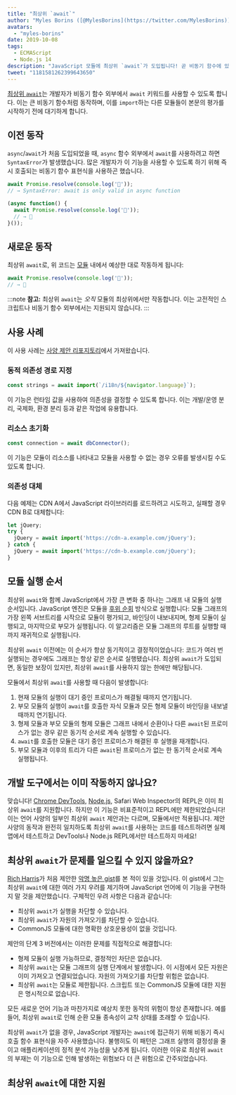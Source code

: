 ```yaml
---
title: "최상위 `await`"
author: "Myles Borins ([@MylesBorins](https://twitter.com/MylesBorins))"
avatars: 
  - "myles-borins"
date: 2019-10-08
tags: 
  - ECMAScript
  - Node.js 14
description: "JavaScript 모듈에 최상위 `await`가 도입됩니다! 곧 비동기 함수에 있지 않아도 `await`를 사용할 수 있습니다."
tweet: "1181581262399643650"
---
```

[최상위 `await`](https://github.com/tc39/proposal-top-level-await)는 개발자가 비동기 함수 외부에서 `await` 키워드를 사용할 수 있도록 합니다. 이는 큰 비동기 함수처럼 동작하며, 이를 `import`하는 다른 모듈들이 본문의 평가를 시작하기 전에 대기하게 합니다.

<!--truncate-->
## 이전 동작

`async`/`await`가 처음 도입되었을 때, `async` 함수 외부에서 `await`를 사용하려고 하면 `SyntaxError`가 발생했습니다. 많은 개발자가 이 기능을 사용할 수 있도록 하기 위해 즉시 호출되는 비동기 함수 표현식을 사용하곤 했습니다.

```js
await Promise.resolve(console.log('🎉'));
// → SyntaxError: await is only valid in async function

(async function() {
  await Promise.resolve(console.log('🎉'));
  // → 🎉
}());
```

## 새로운 동작

최상위 `await`로, 위 코드는 [모듈](/features/modules) 내에서 예상한 대로 작동하게 됩니다:

```js
await Promise.resolve(console.log('🎉'));
// → 🎉
```

:::note
**참고:** 최상위 `await`는 _오직_ 모듈의 최상위에서만 작동합니다. 이는 고전적인 스크립트나 비동기 함수 외부에서는 지원되지 않습니다.
:::

## 사용 사례

이 사용 사례는 [사양 제안 리포지토리](https://github.com/tc39/proposal-top-level-await#use-cases)에서 가져왔습니다.

### 동적 의존성 경로 지정

```js
const strings = await import(`/i18n/${navigator.language}`);
```

이 기능은 런타임 값을 사용하여 의존성을 결정할 수 있도록 합니다. 이는 개발/운영 분리, 국제화, 환경 분리 등과 같은 작업에 유용합니다.

### 리소스 초기화

```js
const connection = await dbConnector();
```

이 기능은 모듈이 리소스를 나타내고 모듈을 사용할 수 없는 경우 오류를 발생시킬 수도 있도록 합니다.

### 의존성 대체

다음 예제는 CDN A에서 JavaScript 라이브러리를 로드하려고 시도하고, 실패할 경우 CDN B로 대체합니다:

```js
let jQuery;
try {
  jQuery = await import('https://cdn-a.example.com/jQuery');
} catch {
  jQuery = await import('https://cdn-b.example.com/jQuery');
}
```

## 모듈 실행 순서

최상위 `await`와 함께 JavaScript에서 가장 큰 변화 중 하나는 그래프 내 모듈의 실행 순서입니다. JavaScript 엔진은 모듈을 [후위 순회](https://en.wikibooks.org/wiki/A-level_Computing/AQA/Paper_1/Fundamentals_of_algorithms/Tree_traversal#Post-order) 방식으로 실행합니다: 모듈 그래프의 가장 왼쪽 서브트리를 시작으로 모듈이 평가되고, 바인딩이 내보내지며, 형제 모듈이 실행되고, 마지막으로 부모가 실행됩니다. 이 알고리즘은 모듈 그래프의 루트를 실행할 때까지 재귀적으로 실행됩니다.

최상위 `await` 이전에는 이 순서가 항상 동기적이고 결정적이었습니다: 코드가 여러 번 실행되는 경우에도 그래프는 항상 같은 순서로 실행됐습니다. 최상위 `await`가 도입되면, 동일한 보장이 있지만, 최상위 `await`를 사용하지 않는 한에만 해당됩니다.

모듈에서 최상위 `await`를 사용할 때 다음이 발생합니다:

1. 현재 모듈의 실행이 대기 중인 프로미스가 해결될 때까지 연기됩니다.
1. 부모 모듈의 실행이 `await`를 호출한 자식 모듈과 모든 형제 모듈이 바인딩을 내보낼 때까지 연기됩니다.
1. 형제 모듈과 부모 모듈의 형제 모듈은 그래프 내에서 순환이나 다른 `await`된 프로미스가 없는 경우 같은 동기적 순서로 계속 실행할 수 있습니다.
1. `await`를 호출한 모듈은 대기 중인 프로미스가 해결된 후 실행을 재개합니다.
1. 부모 모듈과 이후의 트리가 다른 `await`된 프로미스가 없는 한 동기적 순서로 계속 실행됩니다.

## 개발 도구에서는 이미 작동하지 않나요?

맞습니다! [Chrome DevTools](https://developers.google.com/web/updates/2017/08/devtools-release-notes#await), [Node.js](https://github.com/nodejs/node/issues/13209), Safari Web Inspector의 REPL은 이미 최상위 `await`를 지원합니다. 하지만 이 기능은 비표준적이고 REPL에만 제한되었습니다! 이는 언어 사양의 일부인 최상위 `await` 제안과는 다르며, 모듈에서만 적용됩니다. 제안 사양의 동작과 완전히 일치하도록 최상위 `await`를 사용하는 코드를 테스트하려면 실제 앱에서 테스트하고 DevTools나 Node.js REPL에서만 테스트하지 마세요!

## 최상위 `await`가 문제를 일으킬 수 있지 않을까요?

[Rich Harris](https://twitter.com/Rich_Harris)가 처음 제안한 [악명 높은 gist](https://gist.github.com/Rich-Harris/0b6f317657f5167663b493c722647221)를 본 적이 있을 것입니다. 이 gist에서 그는 최상위 `await`에 대한 여러 가지 우려를 제기하며 JavaScript 언어에 이 기능을 구현하지 말 것을 제안했습니다. 구체적인 우려 사항은 다음과 같습니다:

- 최상위 `await`가 실행을 차단할 수 있습니다.
- 최상위 `await`가 자원의 가져오기를 차단할 수 있습니다.
- CommonJS 모듈에 대한 명확한 상호운용성이 없을 것입니다.

제안의 단계 3 버전에서는 이러한 문제를 직접적으로 해결합니다:

- 형제 모듈이 실행 가능하므로, 결정적인 차단은 없습니다.
- 최상위 `await`는 모듈 그래프의 실행 단계에서 발생합니다. 이 시점에서 모든 자원은 이미 가져오고 연결되었습니다. 자원의 가져오기를 차단할 위험은 없습니다.
- 최상위 `await`는 모듈로 제한됩니다. 스크립트 또는 CommonJS 모듈에 대한 지원은 명시적으로 없습니다.

모든 새로운 언어 기능과 마찬가지로 예상치 못한 동작의 위험이 항상 존재합니다. 예를 들어, 최상위 `await`로 인해 순환 모듈 종속성이 교착 상태를 초래할 수 있습니다.

최상위 `await`가 없을 경우, JavaScript 개발자는 `await`에 접근하기 위해 비동기 즉시 호출 함수 표현식을 자주 사용했습니다. 불행히도 이 패턴은 그래프 실행의 결정성을 줄이고 애플리케이션의 정적 분석 가능성을 낮추게 됩니다. 이러한 이유로 최상위 `await`의 부재는 이 기능으로 인해 발생하는 위험보다 더 큰 위험으로 간주되었습니다.

## 최상위 `await`에 대한 지원

<feature-support chrome="89 https://bugs.chromium.org/p/v8/issues/detail?id=9344"
                 firefox="no https://bugzilla.mozilla.org/show_bug.cgi?id=1519100"
                 safari="15 https://bugs.webkit.org/show_bug.cgi?id=202484"
                 nodejs="14"
                 babel="no https://github.com/babel/proposals/issues/44"></feature-support>
